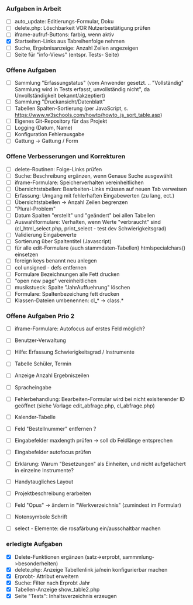 ﻿###  Aufgaben in Arbeit
- [ ] auto_update: Editierungs-Formular, Doku 
- [ ] delete.php: Löschbarkeit VOR Nutzerbestätigung prüfen
- [ ] iframe-aufruf-Buttons: farbig, wenn aktiv 
- [X] Startseiten-Links aus Tabreihenfolge nehmen 
- [ ] Suche, Ergebnisanzeige: Anzahl Zeilen angezeigen
- [ ] Seite für "info-Views" (entspr. Tests- Seite) 

### Offene Aufgaben 
- [ ] Sammlung "Erfassungstatus" (vom Anwender gesetzt. .. "Vollständig" Sammlung wird in Tests erfasst, unvollständig nicht", da Unvollständigkeit bekannt/akzeptiert) 
- [ ] Sammlung "Druckansicht/Datenblatt" 
- [ ] Tabellen Spalten-Sortierung (per JavaScript, s. https://www.w3schools.com/howto/howto_js_sort_table.asp) 
- [ ] Eigenes Git-Repository für das Projekt 
- [ ] Logging (Datum, Name)
- [ ] Konfiguration Fehlerausgabe
- [ ] Gattung -> Gattung / Form 

### Offene Verbesserungen und Korrekturen 
- [ ] delete-Routinen: Folge-Links prüfen  
- [ ] Suche: Beschreibung ergänzen, wenn Genaue Suche ausgewählt 
- [ ] iframe-Formulare: Speicherverhalten vereinheitlichen 
- [ ] Übersichtstabellen: Bearbeiten-Links müssen auf neuen Tab verweisen
- [ ] Erfassung: Umgang mit fehlerhaften Eingabewerten (zu lang, ect.)
- [ ] Übersichtstabellen -> Anzahl Zeilen begrenzen
- [ ] "Plural-Problem" 
- [ ] Datum Spalten "erstellt" und "geändert" bei allen Tabellen
- [ ] Auswahlformulare: Verhalten, wenn Werte "verbraucht" sind (cl_html_select.php, print_select - test dev Schwierigkeitsgrad) 
- [ ] Validierung Eingabewerte
- [ ] Sortierung über Spaltentitel (Javascript)
- [ ] für alle edit-Formulare (auch stammdaten-Tabellen) htmlspecialchars() einsetzen
- [ ] foreign keys benannt neu anlegen 
- [ ] col unsigned - defs entfernen 
- [ ] Formulare Bezeichnungen alle Fett drucken 
- [ ] "open new page" vereinheitlichen 
- [ ] musikstueck: Spalte "JahrAuffuehrung" löschen
- [ ] Formulare: Spaltenbezeichung fett drucken
- [ ] Klassen-Dateien umbenennen: cl_* -> class.*  

### Offene Aufgaben Prio 2
- [ ] iframe-Formulare: Autofocus auf erstes Feld möglich? 
- [ ] Benutzer-Verwaltung  
- [ ] Hilfe: Erfassung Schwierigkeitsgrad / Instrumente 
- [ ] Tabelle Schüler, Termin 
- [ ] Anzeige Anzahl Ergebniszeilen
- [ ] Spracheingabe 
- [ ] Fehlerbehandlung: Bearbeiten-Formular wird bei nicht exisiterender ID geöffnet (siehe Vorlage edit_abfrage.php, cl_abfrage.php) 
- [ ] Kalender-Tabelle 
- [ ] Feld "Bestellnummer" entfernen ?
- [ ] Eingabefelder maxlength prüfen -> soll db Feldlänge entsprechen 
- [ ] Eingabefelder autofocus prüfen 
- [ ] Erklärung: Warum "Besetzungen" als Einheiten, und nicht aufgefächert in einzelne Instrumente? 
- [ ] Handytaugliches Layout 
- [ ] Projektbeschreibung erarbeiten 
- [ ] Feld "Opus" -> ändern in "Werkverzeichnis" (zumindest im Formular)
- [ ] Notensymbole Schrift
- [ ] select - Elemente: die rosafärbung ein/ausschaltbar machen



### erledigte Aufgaben 
- [X] Delete-Funktionen ergänzen (satz->erprobt, sammmlung->besonderheiten) 
- [X] delete.php: Anzeige Tabellenlink ja/nein konfigurierbar machen 
- [X] Erprobt- Attribut erweitern 
- [X] Suche: Filter nach Erprobt Jahr
- [X] Tabellen-Anzeige show_table2.php
- [X] Seite "Tests": Inhaltsverzeichnis erzeugen